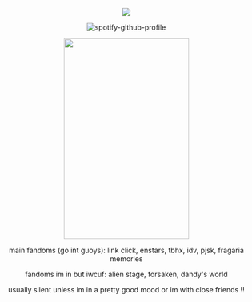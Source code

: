 <div align="center">

![](https://komarev.com/ghpvc/?username=weather-girl&label=raindrop&color=76ade8)
  
![spotify-github-profile](https://spotify-github-profile.kittinanx.com/api/view?uid=0peo08kixd2cq5azcvpkxhvb5&cover_image=true&theme=natemoo-re&show_offline=false&background_color=121212&interchange=false&bar_color=76ade8&bar_color_cover=false)

<img src="https://github.com/user-attachments/assets/7c506b79-15c9-448f-a18b-4a34d02d6578" width="250" height="400"/>

main fandoms (go int guoys): link click, enstars, tbhx, idv, pjsk, fragaria memories

fandoms im in but iwcuf: alien stage, forsaken, dandy's world

usually silent unless im in a pretty good mood or im with close friends !!
</div>
